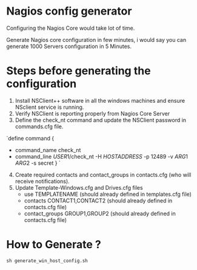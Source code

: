 # Nagios config generator

Configuring the Nagios Core would take lot of time. 

Generate Nagios core configuration in few minutes, i would say you can generate 1000 Servers configuration in 5 Minutes.

# Steps before generating the configuration

1. Install NSClient++ software in all the windows machines and ensure NSclient service is running.
2. Verify NSClient is reporting properly from Nagios Core Server
3. Define the check_nt command and update the NSClient password in commands.cfg file.

`define command {
 -   command_name check_nt
 -  command_line  $USER1$/check_nt -H $HOSTADDRESS$ -p 12489 -v $ARG1$ $ARG2$ -s secret
    } `
    
4. Create required contacts and contact_groups in contacts.cfg (who will receive notifications).
5. Update Template-Windows.cfg and Drives.cfg files
    - use TEMPLATENAME (should already defined in templates.cfg file)
    - contacts  CONTACT1,CONTACT2 (should already defined in contacts.cfg file)
    - contact_groups  GROUP1,GROUP2 (should already defined in contacts.cfg file)

# How to Generate ?

```sh generate_win_host_config.sh```
